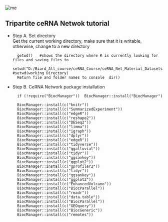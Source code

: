![me](https://github.com/Bigardcode/Tripartite_Netwok_tutorial/assets/84800557/f487c73d-7737-49df-9507-da20058a611b)






## Tripartite ceRNA Netwok tutorial


- Step  A. Set directory                             
   Get the current working directory, make sure that it is writable, otherwise, change to a new directory

        getwd()   #shows the directory where R is currently looking for files and saving files to
        setwd("D:/Biard_All_course/ceRNA_Course/ceRNA_Net_Material_Datasets&Codes")   #setwd(working Directory)
        Return file and folder names to console  dir() 
         
- Step  B. CeRNA Network package installation

        if (!require("BiocManager"))  BiocManager::install("BiocManager")

        BiocManager::install(c("knitr"))
        BiocManager::install(c("SummarizedExperiment"))
        BiocManager::install(c("edgeR"))
        BiocManager::install(c("reshape2"))
        BiocManager::install(c("DESeq2"))
        BiocManager::install(c("limma"))
        BiocManager::install(c("igraph"))
        BiocManager::install(c("dplyr"))
        BiocManager::install(c("edgeR"))
        BiocManager::install(c("tidyverse"))
        BiocManager::install(c("ggalluvial"))
        BiocManager::install(c("tidyr"))
        BiocManager::install(c("ggsankey"))
        BiocManager::install(c("ggplot2"))
        BiocManager::install(c("gprofiler2")) 
        BiocManager::install(c("tidyr"))
        BiocManager::install(c("ggsankey"))
        BiocManager::install(c("ggplot2"))
        BiocManager::install(c("EnhancedVolcano")) 
        BiocManager::install(c("BiocParallel"))
        BiocManager::install(c("readr")) 
        BiocManager::install(c("data.table"))
        BiocManager::install(c("BiocParallel"))
        BiocManager::install(c("GEOquery"))
        BiocManager::install(c("BiocGeneric"))
        BiocManager::install(c("remotes"))


